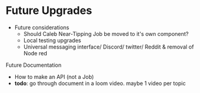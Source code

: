 # Future Upgrades

- Future considerations
    - Should Caleb Near-Tipping Job be moved to it's own component?
    - Local testing upgrades
    - Universal messaging interface/ Discord/ twitter/ Reddit & removal of Node red
    

Future Documentation

- How to make an API (not a Job)
- **todo**: go through document in a loom video. maybe 1 video per topic